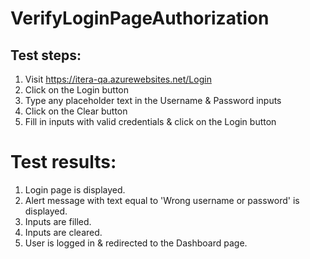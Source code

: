 # VerifyLoginPageAuthorization

## Test steps:

1. Visit https://itera-qa.azurewebsites.net/Login
2. Click on the Login button
3. Type any placeholder text in the Username & Password inputs
4. Click on the Clear button
5. Fill in inputs with valid credentials & click on the Login button

# Test results:

1. Login page is displayed.
2. Alert message with text equal to 'Wrong username or password' is displayed.
3. Inputs are filled.
4. Inputs are cleared.
5. User is logged in & redirected to the Dashboard page.
